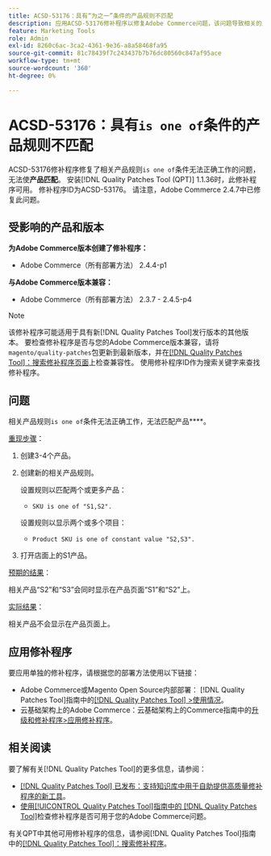 ```yaml
---
title: ACSD-53176：具有“为之一”条件的产品规则不匹配
description: 应用ACSD-53176修补程序以修复Adobe Commerce问题，该问题导致相关的产品规则“是”条件无法正常用于“要匹配的产品”。
feature: Marketing Tools
role: Admin
exl-id: 8260c6ac-3ca2-4361-9e36-a8a58468fa95
source-git-commit: 81c78439f7c243437b7b76dc80560c847af95ace
workflow-type: tm+mt
source-wordcount: '360'
ht-degree: 0%

---
```


# ACSD-53176：具有`is one of`条件的产品规则不匹配

ACSD-53176修补程序修复了相关产品规则`is one of`条件无法正确工作的问题，无法使&#x200B;**产品匹配**。 安装[!DNL Quality Patches Tool (QPT)] 1.1.36时，此修补程序可用。 修补程序ID为ACSD-53176。 请注意，Adobe Commerce 2.4.7中已修复此问题。

## 受影响的产品和版本

**为Adobe Commerce版本创建了修补程序：**

* Adobe Commerce（所有部署方法） 2.4.4-p1

**与Adobe Commerce版本兼容：**

* Adobe Commerce（所有部署方法） 2.3.7 - 2.4.5-p4

>[!NOTE]
>
>该修补程序可能适用于具有新[!DNL Quality Patches Tool]发行版本的其他版本。 要检查修补程序是否与您的Adobe Commerce版本兼容，请将`magento/quality-patches`包更新到最新版本，并在[[!DNL Quality Patches Tool]：搜索修补程序页面](https://experienceleague.adobe.com/tools/commerce-quality-patches/index.html)上检查兼容性。 使用修补程序ID作为搜索关键字来查找修补程序。

## 问题

相关产品规则`is one of`条件无法正确工作，无法匹配产品&#x200B;****。

<u>重现步骤</u>：

1. 创建3-4个产品。
1. 创建新的相关产品规则。

   设置规则以匹配两个或更多产品：
   * `SKU is one of "S1,S2".`

   设置规则以显示两个或多个项目：
   * `Product SKU is one of constant value "S2,S3".`

1. 打开店面上的S1产品。

<u>预期的结果</u>：

相关产品“S2”和“S3”会同时显示在产品页面“S1”和“S2”上。

<u>实际结果</u>：

相关产品不会显示在产品页面上。

## 应用修补程序

要应用单独的修补程序，请根据您的部署方法使用以下链接：

* Adobe Commerce或Magento Open Source内部部署： [!DNL Quality Patches Tool]指南中的[[!DNL Quality Patches Tool] >使用情况](/help/tools/quality-patches-tool/usage.md)。
* 云基础架构上的Adobe Commerce：云基础架构上的Commerce指南中的[升级和修补程序>应用修补程序](https://experienceleague.adobe.com/docs/commerce-cloud-service/user-guide/develop/upgrade/apply-patches.html)。

## 相关阅读

要了解有关[!DNL Quality Patches Tool]的更多信息，请参阅：

* [[!DNL Quality Patches Tool] 已发布：支持知识库中用于自助提供高质量修补程序的新工具](https://experienceleague.adobe.com/en/docs/commerce-knowledge-base/kb/announcements/commerce-announcements/magento-quality-patches-released-new-tool-to-self-serve-quality-patches)。
* [使用[!UICONTROL Quality Patches Tool]指南中的 [!DNL Quality Patches Tool]](/help/tools/quality-patches-tool/patches-available-in-qpt/check-patch-for-magento-issue-with-magento-quality-patches.md)检查修补程序是否可用于您的Adobe Commerce问题。


有关QPT中其他可用修补程序的信息，请参阅[!DNL Quality Patches Tool]指南中的[[!DNL Quality Patches Tool]：搜索修补程序](https://experienceleague.adobe.com/tools/commerce-quality-patches/index.html)。
